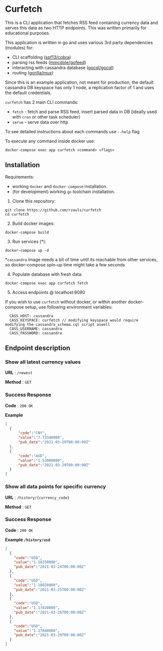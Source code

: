 # Curfetch

This is a CLI application that fetches RSS feed containing currency data and serves this data as two HTTP endpoints. This was written primarily for educational purposes.

This application is written in go and uses various 3rd party dependencies (modules) for:
 - CLI scaffolding ([spf13/cobra](https://github.com/spf13/cobra)) 
 - parsing rss feeds ([mmcdole/gofeed](https://github.com/mmcdole/gofeed))
 - interacting with cassandra database ([gocql/gocql](https://github.com/gocql/gocql))
 - routing ([gorilla/mux](https://github.com/gorilla/mux))

Since this is an example application, not meant for production, the default cassandra DB keyspace has only 1 node, a replication factor of 1 and uses the default credentials.

`curfetch` has 2 main CLI commands:
    
- `fetch` - fetch and parse RSS feed, insert parsed data in DB (ideally used with `cron` or other task scheduler)
- `serve` - serve data over http

To see detailed instructions about each commands use `--help` flag

To execute any command inside docker use:
```shell
docker-compose exec app curfetch <command> <flags>
```

## Installation
Requirements: 
 - working `docker` and `docker-compose` installation.
 - (for development) working `go` toolchain installation.

1. Clone this repository:
```shell
git clone https://github.com/rzauls/curfetch
cd curfetch
```
2. Build docker images:
```shell
docker-compose build
```
3. Run services (*):
```shell
docker-compose up -d
```
*`cassandra` image needs a bit of time until its reachable from other services, so docker-compose spin-up time might take a few seconds

4. Populate database with fresh data:
```shell
docker-compose exec app curfetch fetch
```
5. Access endpoints @ localhost:8080


If you wish to use `curfetch` without docker, or within another docker-compose setup, use following environment variables:
```
  CASS_HOST: cassandra
  CASS_KEYSPACE: curfetch // modifying keyspace would require modifying the cassandra_schema.cql script aswell
  CASS_USERNAME: cassandra
  CASS_PASSWORD: cassandra
```


## Endpoint description

### Show all latest currency values

**URL** : `/newest`

**Method** : `GET`

### Success Response

**Code** : `200 OK`

**Example**

```json
[
  {
      "code":"CNY",
      "value":"7.73340000",
      "pub_date":"2021-03-29T00:00:00Z"
  },
  {
      "code":"AUD",
      "value":"1.53980000",
      "pub_date":"2021-03-29T00:00:00Z"
  }
]
```

### Show all data points for specific currency

**URL** : `/history/{currency_code}`

**Method** : `GET`

### Success Response

**Code** : `200 OK`

**Example `/history/usd`**

```json
[
  {
    "code":"USD",
    "value":"1.18250000",
    "pub_date":"2021-03-24T00:00:00Z"
  },
  {
    "code":"USD",
    "value":"1.18020000",
    "pub_date":"2021-03-25T00:00:00Z"
  },
  {
    "code":"USD",
    "value":"1.17820000",
    "pub_date":"2021-03-26T00:00:00Z"
  },
  {
    "code":"USD",
    "value":"1.17840000",
    "pub_date":"2021-03-29T00:00:00Z"
  }
]
```
